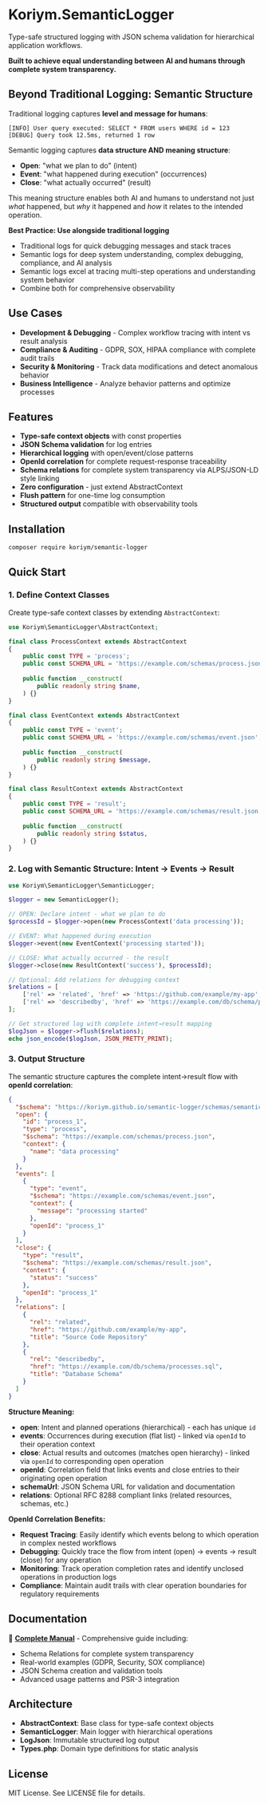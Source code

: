 # Koriym.SemanticLogger

Type-safe structured logging with JSON schema validation for hierarchical application workflows.

**Built to achieve equal understanding between AI and humans through complete system transparency.**

## Beyond Traditional Logging: Semantic Structure

Traditional logging captures **level and message for humans**:
```
[INFO] User query executed: SELECT * FROM users WHERE id = 123
[DEBUG] Query took 12.5ms, returned 1 row
```

Semantic logging captures **data structure AND meaning structure**:
- **Open**: "what we plan to do" (intent)
- **Event**: "what happened during execution" (occurrences)
- **Close**: "what actually occurred" (result)

This meaning structure enables both AI and humans to understand not just *what* happened, but *why* it happened and *how* it relates to the intended operation.

**Best Practice: Use alongside traditional logging**
- Traditional logs for quick debugging messages and stack traces
- Semantic logs for deep system understanding, complex debugging, compliance, and AI analysis
- Semantic logs excel at tracing multi-step operations and understanding system behavior
- Combine both for comprehensive observability

## Use Cases

- **Development & Debugging** - Complex workflow tracing with intent vs result analysis
- **Compliance & Auditing** - GDPR, SOX, HIPAA compliance with complete audit trails
- **Security & Monitoring** - Track data modifications and detect anomalous behavior
- **Business Intelligence** - Analyze behavior patterns and optimize processes

## Features

- **Type-safe context objects** with const properties
- **JSON Schema validation** for log entries
- **Hierarchical logging** with open/event/close patterns
- **OpenId correlation** for complete request-response traceability
- **Schema relations** for complete system transparency via ALPS/JSON-LD style linking
- **Zero configuration** - just extend AbstractContext
- **Flush pattern** for one-time log consumption
- **Structured output** compatible with observability tools

## Installation

```bash
composer require koriym/semantic-logger
```

## Quick Start

### 1. Define Context Classes

Create type-safe context classes by extending `AbstractContext`:

```php
use Koriym\SemanticLogger\AbstractContext;

final class ProcessContext extends AbstractContext
{
    public const TYPE = 'process';
    public const SCHEMA_URL = 'https://example.com/schemas/process.json';
    
    public function __construct(
        public readonly string $name,
    ) {}
}

final class EventContext extends AbstractContext
{
    public const TYPE = 'event';
    public const SCHEMA_URL = 'https://example.com/schemas/event.json';
    
    public function __construct(
        public readonly string $message,
    ) {}
}

final class ResultContext extends AbstractContext
{
    public const TYPE = 'result';
    public const SCHEMA_URL = 'https://example.com/schemas/result.json';
    
    public function __construct(
        public readonly string $status,
    ) {}
}
```

### 2. Log with Semantic Structure: Intent → Events → Result

```php
use Koriym\SemanticLogger\SemanticLogger;

$logger = new SemanticLogger();

// OPEN: Declare intent - what we plan to do
$processId = $logger->open(new ProcessContext('data processing'));

// EVENT: What happened during execution
$logger->event(new EventContext('processing started'));

// CLOSE: What actually occurred - the result
$logger->close(new ResultContext('success'), $processId);

// Optional: Add relations for debugging context
$relations = [
    ['rel' => 'related', 'href' => 'https://github.com/example/my-app', 'title' => 'Source Code Repository'],
    ['rel' => 'describedby', 'href' => 'https://example.com/db/schema/processes.sql', 'title' => 'Database Schema']
];

// Get structured log with complete intent→result mapping
$logJson = $logger->flush($relations);
echo json_encode($logJson, JSON_PRETTY_PRINT);
```

### 3. Output Structure

The semantic structure captures the complete intent→result flow with **openId correlation**:

```json
{
  "$schema": "https://koriym.github.io/semantic-logger/schemas/semantic-log.json",
  "open": {
    "id": "process_1",
    "type": "process",
    "$schema": "https://example.com/schemas/process.json",
    "context": {
      "name": "data processing"
    }
  },
  "events": [
    {
      "type": "event",
      "$schema": "https://example.com/schemas/event.json",
      "context": {
        "message": "processing started"
      },
      "openId": "process_1"
    }
  ],
  "close": {
    "type": "result",
    "$schema": "https://example.com/schemas/result.json",
    "context": {
      "status": "success"
    },
    "openId": "process_1"
  },
  "relations": [
    {
      "rel": "related",
      "href": "https://github.com/example/my-app",
      "title": "Source Code Repository"
    },
    {
      "rel": "describedby", 
      "href": "https://example.com/db/schema/processes.sql",
      "title": "Database Schema"
    }
  ]
}
```

**Structure Meaning:**
- **open**: Intent and planned operations (hierarchical) - each has unique `id`
- **events**: Occurrences during execution (flat list) - linked via `openId` to their operation context
- **close**: Actual results and outcomes (matches open hierarchy) - linked via `openId` to corresponding open operation
- **openId**: Correlation field that links events and close entries to their originating open operation
- **schemaUrl**: JSON Schema URL for validation and documentation
- **relations**: Optional RFC 8288 compliant links (related resources, schemas, etc.)

**OpenId Correlation Benefits:**
- **Request Tracing**: Easily identify which events belong to which operation in complex nested workflows
- **Debugging**: Quickly trace the flow from intent (open) → events → result (close) for any operation
- **Monitoring**: Track operation completion rates and identify unclosed operations in production logs
- **Compliance**: Maintain audit trails with clear operation boundaries for regulatory requirements

## Documentation

📖 **[Complete Manual](docs/manual.md)** - Comprehensive guide including:
- Schema Relations for complete system transparency
- Real-world examples (GDPR, Security, SOX compliance)
- JSON Schema creation and validation tools
- Advanced usage patterns and PSR-3 integration

## Architecture

- **AbstractContext**: Base class for type-safe context objects
- **SemanticLogger**: Main logger with hierarchical operations
- **LogJson**: Immutable structured log output
- **Types.php**: Domain type definitions for static analysis

## License

MIT License. See LICENSE file for details.
